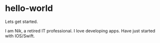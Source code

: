 # hello-world
Lets get started.

I am Nik, a retired IT professional. I love developing apps. Have just started with IOS/Swift.
